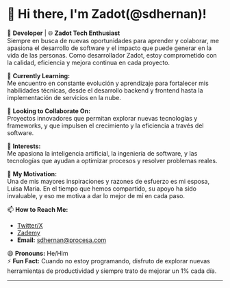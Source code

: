 # 👋 Hi there, I'm Zadot(@sdhernan)!

🔹 **Developer** | 🌐 **Zadot Tech Enthusiast**  
Siempre en busca de nuevas oportunidades para aprender y colaborar, me apasiona el desarrollo de software y el impacto que puede generar en la vida de las personas. Como desarrollador Zadot, estoy comprometido con la calidad, eficiencia y mejora continua en cada proyecto.

🌱 **Currently Learning:**  
Me encuentro en constante evolución y aprendizaje para fortalecer mis habilidades técnicas, desde el desarrollo backend y frontend hasta la implementación de servicios en la nube.

💼 **Looking to Collaborate On:**  
Proyectos innovadores que permitan explorar nuevas tecnologías y frameworks, y que impulsen el crecimiento y la eficiencia a través del software.

👀 **Interests:**  
Me apasiona la inteligencia artificial, la ingeniería de software, y las tecnologías que ayudan a optimizar procesos y resolver problemas reales.

💞️ **My Motivation:**  
Una de mis mayores inspiraciones y razones de esfuerzo es mi esposa, Luisa Maria. En el tiempo que hemos compartido, su apoyo ha sido invaluable, y eso me motiva a dar lo mejor de mí en cada paso.

📫 **How to Reach Me:**  
- [Twitter/X](https://x.com/ZadotDev)
- [Zademy](https://zademy.com/)
- **Email:** sdhernan@procesa.com

😄 **Pronouns:** He/Him  
⚡ **Fun Fact:** Cuando no estoy programando, disfruto de explorar nuevas herramientas de productividad y siempre trato de mejorar un 1% cada día.

---
